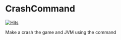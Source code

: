 # CrashCommand
[![Hits](https://hits.seeyoufarm.com/api/count/incr/badge.svg?url=https%3A%2F%2Fmodrinth.com%2Fmod%2Fcrashcommand)]()

Make a crash the game and JVM using the command

